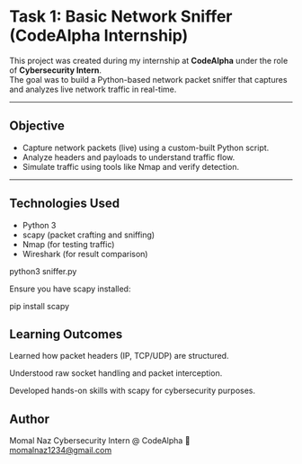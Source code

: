 # Task 1: Basic Network Sniffer (CodeAlpha Internship)

This project was created during my internship at **CodeAlpha** under the role of **Cybersecurity Intern**.  
The goal was to build a Python-based network packet sniffer that captures and analyzes live network traffic in real-time.

---

##  Objective
- Capture network packets (live) using a custom-built Python script.
- Analyze headers and payloads to understand traffic flow.
- Simulate traffic using tools like Nmap and verify detection.

---

##  Technologies Used
- Python 3
- scapy (packet crafting and sniffing)
- Nmap (for testing traffic)
- Wireshark (for result comparison)



python3 sniffer.py

Ensure you have scapy installed:

pip install scapy



## Learning Outcomes

Learned how packet headers (IP, TCP/UDP) are structured.

Understood raw socket handling and packet interception.

Developed hands-on skills with scapy for cybersecurity purposes.

  
## Author

Momal Naz
Cybersecurity Intern @ CodeAlpha
📧 momalnaz1234@gmail.com
